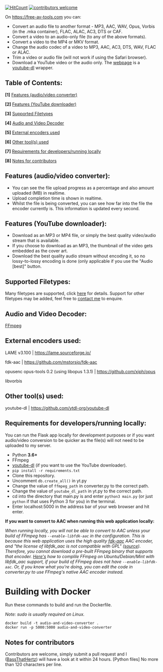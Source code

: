 [![HitCount](http://hits.dwyl.com/BassThatHertz/AudioAndVideoConverter.svg)](http://hits.dwyl.com/BassThatHertz/AudioAndVideoConverter)
[![contributors welcome](https://img.shields.io/badge/contributors-welcome-brightgreen.svg?style=flat)](https://github.com/dwyl/esta/issues)

On https://free-av-tools.com you can:
- Convert an audio file to another format - MP3, AAC, WAV, Opus, Vorbis (in the .mka container), FLAC, ALAC, AC3, DTS or CAF.
- Convert a video to an audio-only file (to any of the above formats).
- Convert a video to the MP4 or MKV format.
- Change the audio codec of a video to MP3, AAC, AC3, DTS, WAV, FLAC or ALAC.
- Trim a video or audio file (will not work if using the Safari browser).
- Download a YouTube video or the audio only. The [webpage](https://freeaudioconverter.net/yt) is a [youtube-dl](https://github.com/ytdl-org/youtube-dl) wrapper.

## Table of Contents:
**[1]** [Features (audio/video converter)](https://github.com/BassThatHertz/AudioAndVideoConverter#features-audiovideo-converter)

**[2]** [Features (YouTube downloader)](https://github.com/BassThatHertz/AudioAndVideoConverter#features-youtube-downloader)

**[3]** [Supported Filetypes](https://github.com/BassThatHertz/AudioAndVideoConverter#supported-filetypes)

**[4]** [Audio and Video Decoder](https://github.com/BassThatHertz/AudioAndVideoConverter#notes-for-contributors)

**[5]** [External encoders used](https://github.com/BassThatHertz/AudioAndVideoConverter#external-encoders-used)

**[6]** [Other tool(s) used](https://github.com/BassThatHertz/AudioAndVideoConverter#other-tools-used)

**[7]** [Requirements for developers/running locally](https://github.com/BassThatHertz/AudioAndVideoConverter#requirements-for-developersrunning-locally)

**[8]** [Notes for contributors](https://github.com/BassThatHertz/AudioAndVideoConverter#notes-for-contributors)

## Features (audio/video converter):
- You can see the file upload progress as a percentage and also amount uploaded (MB) in realtime.
- Upload completion time is shown in realtime.
- Whilst the file is being converted, you can see how far into the file the encoder currently is. This information is updated every second.

## Features (YouTube downloader):
- Download as an MP3 or MP4 file, or simply the best quality video/audio stream that is available.
- If you choose to download as an MP3, the thumbnail of the video gets embedded as the cover art.
- Download the best quality audio stream without encoding it, so no lossy-to-lossy encoding is done (only applicable if you use the "Audio [best]" button.

## Supported Filetypes:
Many filetypes are supported, click [here](https://freeaudioconverter.net/filetypes) for details. Support for other filetypes may be added, feel free to [contact me](https://freeaudioconverter.net/contact) to enquire. 

## Audio and Video Decoder:
[FFmpeg](https://github.com/FFmpeg/FFmpeg)

## External encoders used:
LAME v3.100 | https://lame.sourceforge.io/

fdk-aac | https://github.com/mstorsjo/fdk-aac

opusenc opus-tools 0.2 (using libopus 1.3.1) | https://github.com/xiph/opus

libvorbis
## Other tool(s) used:
youtube-dl | https://github.com/ytdl-org/youtube-dl

## Requirements for developers/running locally:
You can run the Flask app locally for development purposes or if you want audio/video conversion to be quicker as the file(s) will not need to be uploaded to my server.
- Python **3.6+**
- FFmpeg
- [youtube-dl](https://github.com/ytdl-org/youtube-dl#installation) (if you want to use the YouTube downloader).
- `pip install -r requirements.txt`
- Clone this repository.
- Uncomment `db.create_all()` in yt.py
- Change the value of `ffmpeg_path` in converter.py to the correct path.
- Change the value of `youtube_dl_path` in yt.py to the correct path.
- cd into the directory that main.py is and enter `python3 main.py` (or just `python` if that uses Python 3 for you) in the terminal.
- Enter localhost:5000 in the address bar of your web browser and hit enter.

**If you want to convert to AAC when running this web application locally:**

*When running locally, you will not be able to convert to AAC unless your build of FFmpeg has `--enable-libfdk-aac` in the configuration. This is because this web application uses the high quality [fdk-aac](https://github.com/mstorsjo/fdk-aac) AAC encoder, and "the license of libfdk_aac is not compatible with GPL" ([source](https://trac.ffmpeg.org/wiki/Encode/AAC)). Therefore, you cannot download a pre-built FFmpeg binary that supports that encoder. [Here's](https://trac.ffmpeg.org/wiki/CompilationGuide/Ubuntu) how to complile FFmpeg on Ubuntu/Debian/Mint with libfdk_aac support, if your build of FFmpeg does not have `--enable-libfdk-aac`. Or, if you know what you're doing, you can edit the code in converter.py to use FFmpeg's native AAC encoder instead.*

# Building with Docker
Run these commands to build and run the Dockerfile.

*Note: sudo is usually required on Linux.*
```
docker build -t audio-and-video-converter .
docker run -p 5000:5000 audio-and-video-converter
```

## Notes for contributors
Contributors are welcome, simply submit a pull request and I ([BassThatHertz](https://github.com/BassThatHertz)) will have a look at it within 24 hours.
[Python files] No more than 120 characters per line.
